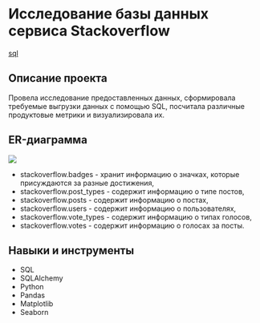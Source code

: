 # Исследование базы данных сервиса Stackoverflow #
[sql](https://github.com/rakiton94/Practicum/blob/main/04%20stackoverflow_service_database/stackoverflow_service_database.sql "sql")
## Описание проекта
Провела исследование предоставленных данных, сформировала требуемые выгрузки данных с помощью SQL, посчитала различные продуктовые метрики и визуализировала их.
## ER-диаграмма
![](https://pictures.s3.yandex.net/resources/Frame_353_1_1664969703.png)
* stackoverflow.badges - хранит информацию о значках, которые присуждаются за разные достижения,
* stackoverflow.post_types - содержит информацию о типе постов,
* stackoverflow.posts - содержит информацию о постах,
* stackoverflow.users - содержит информацию о пользователях, 
* stackoverflow.vote_types - содержит информацию о типах голосов, 
* stackoverflow.votes - содержит информацию о голосах за посты.
## Навыки и инструменты
* SQL
* SQLAlchemy
* Python
* Pandas
* Matplotlib
* Seaborn

